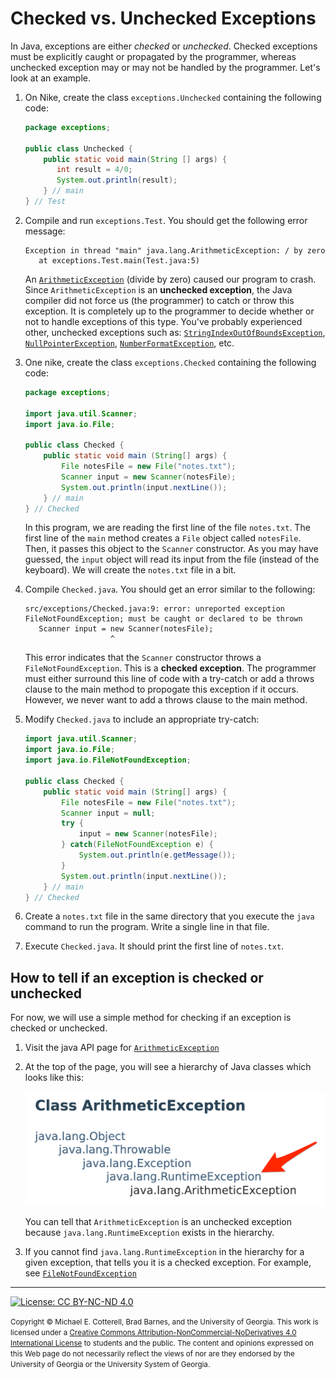 # Checked vs. Unchecked Exceptions

In Java, exceptions are either _checked_ or _unchecked_. Checked exceptions must be explicitly caught or propagated by the programmer, whereas 
unchecked exception may or may not be handled by the programmer.  Let's look at an example.

1. On Nike, create the class `exceptions.Unchecked` containing the following code:

   ```java
   package exceptions;

   public class Unchecked {
       public static void main(String [] args) {
          int result = 4/0;
          System.out.println(result);
       } // main
   } // Test
   ```

1. Compile and run `exceptions.Test`. You should get the following error message:

   ```
   Exception in thread "main" java.lang.ArithmeticException: / by zero
      at exceptions.Test.main(Test.java:5)
   ```
   An [`ArithmeticException`](https://docs.oracle.com/javase/8/docs/api/java/lang/ArithmeticException.html)
   (divide by zero) caused our program to crash. Since `ArithmeticException` is an **unchecked exception**, the
   Java compiler did not force us (the programmer) to catch or throw this exception.  It is completely up to the programmer to decide 
   whether or not to handle exceptions of this type. You've probably experienced other, unchecked exceptions such as:
   [`StringIndexOutOfBoundsException`](https://docs.oracle.com/javase/8/docs/api/java/lang/StringIndexOutOfBoundsException.html), 
   [`NullPointerException`](https://docs.oracle.com/javase/8/docs/api/java/lang/NullPointerException.html),
   [`NumberFormatException`](https://docs.oracle.com/javase/8/docs/api/java/lang/NumberFormatException.html), etc.

1. One nike, create the class `exceptions.Checked` containing the following code:

   ```java
   package exceptions;

   import java.util.Scanner;
   import java.io.File;

   public class Checked {
       public static void main (String[] args) {
           File notesFile = new File("notes.txt");
           Scanner input = new Scanner(notesFile);
           System.out.println(input.nextLine());
       } // main
   } // Checked
   ```

   In this program, we are reading the first line of the file `notes.txt`. The first line of the `main` method creates a `File` object 
   called `notesFile`.  Then, it passes this object to the `Scanner` constructor.  As you may have guessed, the `input` object will read
   its input from the file (instead of the keyboard).  We will create the `notes.txt` file in a bit.

1. Compile `Checked.java`.  You should get an error similar to the following:

   ```
   src/exceptions/Checked.java:9: error: unreported exception FileNotFoundException; must be caught or declared to be thrown
      Scanner input = new Scanner(notesFile);
                      ^
   ```
   This error indicates that the `Scanner` constructor throws a `FileNotFoundException`.  This is a **checked exception**.  The programmer
   must either surround this line of code with a try-catch or add a throws clause to the main method to propogate this exception if it
   occurs.  However, we never want to add a throws clause to the main method.
   
1. Modify `Checked.java` to include an appropriate try-catch:

   ```java
   import java.util.Scanner;
   import java.io.File;
   import java.io.FileNotFoundException;

   public class Checked {
       public static void main (String[] args) {
           File notesFile = new File("notes.txt");
           Scanner input = null;
           try {
               input = new Scanner(notesFile);
           } catch(FileNotFoundException e) {
               System.out.println(e.getMessage());
           }
           System.out.println(input.nextLine());
       } // main
   } // Checked
   ```

1. Create a `notes.txt` file in the same directory that you execute the `java` command to run the program. Write a single line in that
file.

1. Execute `Checked.java`.  It should print the first line of `notes.txt`.

## How to tell if an exception is checked or unchecked

For now, we will use a simple method for checking if an exception is checked or unchecked.

1. Visit the java API page for [`ArithmeticException`](https://docs.oracle.com/javase/8/docs/api/java/lang/ArithmeticException.html)

1. At the top of the page, you will see a hierarchy of Java classes which looks like this: 

   ![ArithmeticException Unchecked Example](img/ArithmeticException.png)

   You can tell that `ArithmeticException` is an unchecked exception because `java.lang.RuntimeException` exists in the hierarchy. 
1. If you cannot find `java.lang.RuntimeException` in the hierarchy for a given exception, that tells you it is a checked exception.  For 
example, see [`FileNotFoundException`](https://docs.oracle.com/javase/8/docs/api/java/io/FileNotFoundException.html)

<hr/>

[![License: CC BY-NC-ND 4.0](https://img.shields.io/badge/License-CC%20BY--NC--ND%204.0-lightgrey.svg)](http://creativecommons.org/licenses/by-nc-nd/4.0/)

<small>
Copyright &copy; Michael E. Cotterell, Brad Barnes, and the University of Georgia.
This work is licensed under a <a rel="license" href="http://creativecommons.org/licenses/by-nc-nd/4.0/">Creative Commons Attribution-NonCommercial-NoDerivatives 4.0 International License</a> to students and the public.
The content and opinions expressed on this Web page do not necessarily reflect the views of nor are they endorsed by the University of Georgia or the University System of Georgia.
</small>
